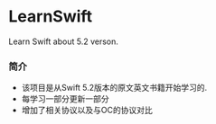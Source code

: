 # LearnSwift
Learn Swift about 5.2 verson.

### 简介
* 该项目是从Swift 5.2版本的原文英文书籍开始学习的.
* 每学习一部分更新一部分
* 增加了相关协议以及与OC的协议对比
